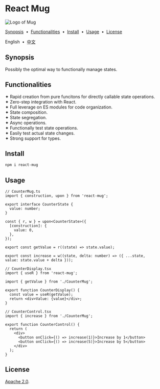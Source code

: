 # React Mug

![Logo of Mug](https://github.com/user-attachments/assets/f47bc69e-fc3f-4465-96af-9aaff65c79ae)

[Synopsis](#5b94f97) &nbsp;•&nbsp; [Functionalities](#cb032d8) &nbsp;•&nbsp; [Install](#f746377) &nbsp;•&nbsp; [Usage](#e4d5a54) &nbsp;•&nbsp; [License](#d4b3b37)

English &nbsp;•&nbsp; [中文](./README.zh-Hans.md)

## <span id="5b94f97"></span>Synopsis

Possibly the optimal way to functionally manage states.

## <span id="cb032d8"></span>Functionalities

✦ Rapid creation from pure funcitons for directly callable state operations.<br/>
✦ Zero-step integration with React.<br/>
✦ Full leverage on ES modules for code organization.<br/>
✦ State composition.<br/>
✦ State segregation.<br/>
✦ Async operations.<br/>
✦ Functionally test state operations.<br/>
✦ Easily test actual state changes.</br>
✦ Strong support for types.

## <span id="f746377"></span>Install

```sh
npm i react-mug
```

## <span id="e4d5a54"></span>Usage

```tsx
// CounterMug.ts
import { construction, upon } from 'react-mug';

export interface CounterState {
  value: number;
}

const { r, w } = upon<CounterState>({
  [construction]: {
    value: 0,
  },
});

export const getValue = r((state) => state.value);

export const increase = w((state, delta: number) => ({ ...state, value: state.value + delta }));
```

```tsx
// CounterDisplay.tsx
import { useR } from 'react-mug';

import { getValue } from './CounterMug';

export function CounterDisplay() {
  const value = useR(getValue);
  return <div>Value: {value}</div>;
}
```

```tsx
// CounterControl.tsx
import { increase } from './CounterMug';

export function CounterControl() {
  return (
    <div>
      <button onClick={() => increase(1)}>Increase by 1</button>
      <button onClick={() => increase(5)}>Increase by 5</button>
    </div>
  );
}
```

## <span id="d4b3b37"></span>License

[Apache 2.0](./LICENSE).
